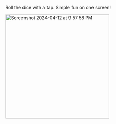 Roll the dice with a tap. Simple fun on one screen!

<img width="325" alt="Screenshot 2024-04-12 at 9 57 58 PM" src="https://github.com/gulfam-dev/reactnative-dice-flutter/assets/146335824/97ace18e-621e-47ae-b07f-087d1871c6a4">
